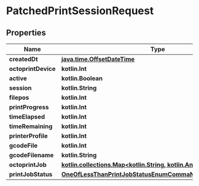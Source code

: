
# PatchedPrintSessionRequest

## Properties
Name | Type | Description | Notes
------------ | ------------- | ------------- | -------------
**createdDt** | [**java.time.OffsetDateTime**](java.time.OffsetDateTime.md) |  |  [optional]
**octoprintDevice** | **kotlin.Int** |  |  [optional]
**active** | **kotlin.Boolean** |  |  [optional]
**session** | **kotlin.String** |  |  [optional]
**filepos** | **kotlin.Int** |  |  [optional]
**printProgress** | **kotlin.Int** |  |  [optional]
**timeElapsed** | **kotlin.Int** |  |  [optional]
**timeRemaining** | **kotlin.Int** |  |  [optional]
**printerProfile** | **kotlin.Int** |  |  [optional]
**gcodeFile** | **kotlin.Int** |  |  [optional]
**gcodeFilename** | **kotlin.String** |  |  [optional]
**octoprintJob** | [**kotlin.collections.Map&lt;kotlin.String, kotlin.Any&gt;**](kotlin.Any.md) |  |  [optional]
**printJobStatus** | [**OneOfLessThanPrintJobStatusEnumCommaNullEnumGreaterThan**](OneOfLessThanPrintJobStatusEnumCommaNullEnumGreaterThan.md) |  |  [optional]



